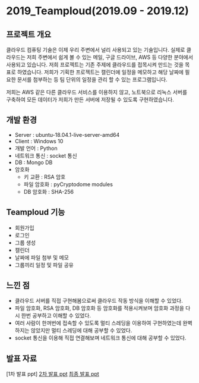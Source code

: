 # 2019_Teamploud(2019.09 - 2019.12)

## 프로젝트 개요
클라우드 컴퓨팅 기술은 이제 우리 주변에서 널리 사용되고 있는 기술입니다. 실제로 클라우드는 저희 주변에서 쉽게 볼 수 있는 메일, 구글 드라이브, AWS 등 다양한 분야에서 사용되고 있습니다.
저희 프로젝트는 기존 주제에 클라우드를 접목시켜 만드는 것을 목표로 하였습니다. 저희가 기획한 프로젝트는 캘린더에 일정을 메모하고 해당 날짜에 필요한 문서를 첨부하는 등 팀 단위의 일정을 관리 할 수 있는 프로그램입니다.

저희는 AWS 같은 다른 클라우드 서비스를 이용하지 않고, 노트북으로 리눅스 서버를 구축하여 모든 데이터가 저희가 만든 서버에 저장될 수 있도록 구현하였습니다.

## 개발 환경
 - Server : ubuntu-18.04.1-live-server-amd64
 - Client : Windows 10
 - 개발 언어 : Python
 - 네트워크 통신 : socket 통신
 - DB : Mongo DB
 - 암호화
   - 키 교환 : RSA 암호
   - 파일 암호화 : pyCryptodome modules
   - DB 암호화 : SHA-256


## Teamploud 기능
 - 회원가입
 - 로그인
 - 그룹 생성
 - 캘린더
 - 날짜에 파일 첨부 및 메모
 - 그룹끼리 일정 및 파일 공유

## 느낀 점
 - 클라우드 서버를 직접 구현해봄으로써 클라우드 작동 방식을 이해할 수 있었다.
 - 파일 암호화, RSA 암호화, DB 암호화 등 암호화를 적용시켜보며 암호화 과정을 다시 한번 공부하고 이해할 수 있었다.
 - 여러 사람이 한꺼번에 접속할 수 있도록 멀티 스레딩을 이용하여 구현하였는데 완벽하지는 않았지만 멀티 스레딩에 대해 공부할 수 있었다.
 - socket 통신을 이용해 직접 연결해보며 네트워크 통신에 대해 공부할 수 있었다.

## 발표 자료
[1차 발표 ppt]
[2차 발표 ppt](https://github.com/pika96/2019_Teamploud/blob/main/ppt/ppt2.pdf)
[최종 발표 ppt](https://github.com/pika96/2019_Teamploud/blob/main/ppt/ppt3.pdf)